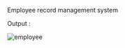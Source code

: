 Employee record management system

Output :


![employee](https://user-images.githubusercontent.com/66627414/205487924-8302e90b-77e9-429b-a303-8275a5add2ac.png)
